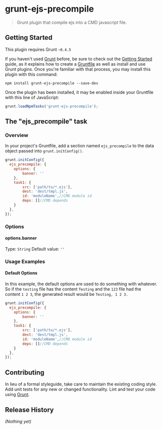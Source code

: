 # grunt-ejs-precompile

> Grunt plugin that compile ejs into a CMD javascript file.

## Getting Started
This plugin requires Grunt `~0.4.5`

If you haven't used [Grunt](http://gruntjs.com/) before, be sure to check out the [Getting Started](http://gruntjs.com/getting-started) guide, as it explains how to create a [Gruntfile](http://gruntjs.com/sample-gruntfile) as well as install and use Grunt plugins. Once you're familiar with that process, you may install this plugin with this command:

```shell
npm install grunt-ejs-precompile --save-dev
```

Once the plugin has been installed, it may be enabled inside your Gruntfile with this line of JavaScript:

```js
grunt.loadNpmTasks('grunt-ejs-precompile');
```

## The "ejs_precompile" task

### Overview
In your project's Gruntfile, add a section named `ejs_precompile` to the data object passed into `grunt.initConfig()`.

```js
grunt.initConfig({
  ejs_precompile: {
    options: {
        banner: ''
    },
    task1: {
        src: ['path/to/*.ejs'],
        dest: 'dest/tmpl.js',
        id: 'moduleName',//CMD module id
        deps: []//CMD depends
    }
  },
});
```

### Options

#### options.banner
Type: `String`
Default value: `''`

### Usage Examples

#### Default Options
In this example, the default options are used to do something with whatever. So if the `testing` file has the content `Testing` and the `123` file had the content `1 2 3`, the generated result would be `Testing, 1 2 3.`

```js
grunt.initConfig({
  ejs_precompile: {
    options: {
        banner: ''
    },
    task1: {
        src: ['path/to/*.ejs'],
        dest: 'dest/tmpl.js',
        id: 'moduleName',//CMD module id
        deps: []//CMD depends
    }
  },
});
```

## Contributing
In lieu of a formal styleguide, take care to maintain the existing coding style. Add unit tests for any new or changed functionality. Lint and test your code using [Grunt](http://gruntjs.com/).

## Release History
_(Nothing yet)_
